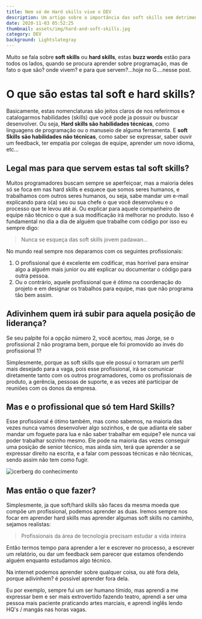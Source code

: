 ```yaml
---
title: Nem só de Hard skills vive o DEV
description: Um artigo sobre a importância das soft skills sem detrimento das hard skills.
date: 2020-11-03 05:52:25
thumbnail: assets/img/hard-and-soft-skills.jpg
category: DEV
background: Lightslategray
---
```

Muito se fala sobre **soft skills** ou **hard skills**, estas **buzz words** estão para todos os lados, quando se procura aprender sobre programação, mas de fato o que são? onde vivem? e para que servem?...hoje no G....nesse post.

# O que são estas tal soft e hard skills?

Basicamente, estas nomenclaturas são jeitos claros de nos referirmos e catalogarmos habilidades (skills) que você pode ja possuir ou buscar desenvolver. Ou seja, **Hard skills são habilidades técnicas**, como linguagens de programação ou o manuseio de alguma ferramenta. E **soft Skills** **são habilidades não técnicas**, como saber se expressar, saber ouvir um feedback, ter empatia por colegas de equipe, aprender um novo idioma, etc...

## Legal mas para que servem estas tal soft skills?

Muitos programadores buscam sempre se aperfeiçoar, mas a maioria deles só se foca em nas hard skills e esquece que somos seres humanos, e trabalhamos com outros seres humanos, ou seja, sabe mandar um e-mail explicando para o(a) seu ou sua chefe o que você desenvolveu e o processo que te levou até ai. Ou explicar para aquele companheiro de equipe não técnico o que a sua modificação irá melhorar no produto. Isso é fundamental no dia a dia de alguém que trabalhe com código por isso eu sempre digo:

>  Nunca se esqueça das soft skills jovem padawan...

No mundo real sempre nos deparamos com os seguintes profissionais:

1. O profissional que é excelente em codificar, mas horrível para ensinar algo a alguém mais junior ou até explicar ou documentar o código para outra pessoa. 
2. Ou o contrário, aquele profissional que é ótimo na coordenação do projeto e em designar os trabalhos para equipe, mas que não programa tão bem assim.

## Adivinhem quem irá subir para aquela posição de liderança?

Se seu palpite foi a opção número 2, você acertou, mas Jorge, se o profissional 2 não programa bem, porque ele foi promovido ao invés do profissional 1?

Simplesmente, porque as soft skills que ele possuí o tornaram um perfil mais desejado para a vaga, pois esse profissional, irá se comunicar diretamente tanto com os outros programadores, como os profissionais de produto, a gerência, pessoas de suporte, e as vezes até participar de reuniões com os donos da empresa.

## Mas e o profissional que só tem Hard Skills? 

Esse profissional é ótimo também, mas como sabemos, na maioria das vezes nunca vamos desenvolver algo sozinhos, e de que adianta ele saber mandar um foguete para lua e não saber trabalhar em equipe? ele nunca vai poder trabalhar sozinho mesmo. Ele pode na maioria das vezes conseguir uma posição de senior técnico, mas ainda sim, terá que aprender a se expressar direito na escrita, e a falar com pessoas técnicas e não técnicas, sendo assim não tem como fugir.

![icerberg do conhecimento](assets/img/hard-and-soft-skills.jpg "Iceberg do conhecimento")

## Mas então o que fazer?

Simplesmente, ja que soft/hard skills são faces da mesma moeda que compõe um profissional, podemos aprender as duas. Iremos sempre nos focar em aprender hard skills mas aprender algumas soft skills no caminho, sejamos realistas:

> Profissionais da área de tecnologia precisam estudar a vida inteira

Então termos tempo para aprender a ler e escrever no processo, a escrever um relatório, ou dar um feedback sem parecer que estamos ofendendo alguém enquanto estudamos algo técnico.

Na internet podemos aprender sobre qualquer coisa, ou até fora dela, porque adivinhem? é possível aprender fora dela.

Eu por exemplo, sempre fui um ser humano tímido, mas aprendi a me expressar bem e ser mais extrovertido fazendo teatro, aprendi a ser uma pessoa mais paciente praticando artes marciais, e aprendi inglês lendo HQ's / mangás nas horas vagas.